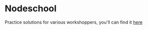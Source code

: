 # Nodeschool

Practice solutions for various workshoppers, you'll can find it 
[here](https://nodeschool.io/#workshopper-list)
